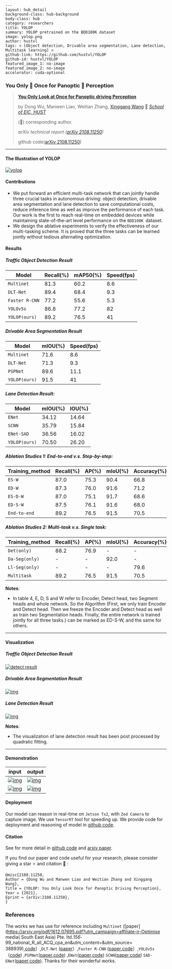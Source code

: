 ```
---
layout: hub_detail
background-class: hub-background
body-class: hub
category: researchers
title: YOLOP
summary: YOLOP pretrained on the BDD100K dataset
image: yolop.png
author: hustvl
tags: < [Object detection, Drivable area segmentation, Lane detection, Multitask learning] >
github-link: https://github.com/hustvl/YOLOP
github-id: hustvl/YOLOP
featured_image_1: no-image
featured_image_2: no-image
accelerator: cuda-optional
```

### You Only 👀 Once for Panoptic 🚗 Perception

> [**You Only Look at Once for Panoptic  driving Perception**](https://arxiv.org/abs/2108.11250)
>
> by Dong Wu, Manwen Liao, Weitian Zhang, [Xinggang Wang](https://xinggangw.info/) 📧 [*School of EIC, HUST*](http://eic.hust.edu.cn/English/Home.htm)
>
> (📧) corresponding author.
>
> *arXiv technical report ([arXiv 2108.11250](https://arxiv.org/abs/2108.11250))*
>
> github code([arXiv 2108.11250](https://arxiv.org/abs/2108.11250))

------

#### The Illustration of YOLOP

[![yolop](https://github.com/hustvl/YOLOP/raw/main/pictures/yolop.png)](https://github.com/hustvl/YOLOP/blob/main/pictures/yolop.png)

#### Contributions

- We put forward an efficient multi-task network that can jointly handle three crucial tasks in autonomous driving: object detection, drivable area segmentation and lane detection to save computational costs, reduce inference time as well as improve the performance of each task. Our work is the first to reach real-time on embedded devices while maintaining state-of-the-art level performance on the `BDD100K `dataset.
- We design the ablative experiments to verify the effectiveness of our multi-tasking scheme. It is proved that the three tasks can be learned jointly without tedious alternating optimization.

#### Results

##### Traffic Object Detection Result

| Model          | Recall(%) | mAP50(%) | Speed(fps) |
| -------------- | --------- | -------- | ---------- |
| `Multinet`     | 81.3      | 60.2     | 8.6        |
| `DLT-Net`      | 89.4      | 68.4     | 9.3        |
| `Faster R-CNN` | 77.2      | 55.6     | 5.3        |
| `YOLOv5s`      | 86.8      | 77.2     | 82         |
| `YOLOP(ours)`  | 89.2      | 76.5     | 41         |

##### Drivable Area Segmentation Result

| Model         | mIOU(%) | Speed(fps) |
| ------------- | ------- | ---------- |
| `Multinet`    | 71.6    | 8.6        |
| `DLT-Net`     | 71.3    | 9.3        |
| `PSPNet`      | 89.6    | 11.1       |
| `YOLOP(ours)` | 91.5    | 41         |

##### Lane Detection Result:

| Model         | mIOU(%) | IOU(%) |
| ------------- | ------- | ------ |
| `ENet`        | 34.12   | 14.64  |
| `SCNN`        | 35.79   | 15.84  |
| `ENet-SAD`    | 36.56   | 16.02  |
| `YOLOP(ours)` | 70.50   | 26.20  |

##### Ablation Studies 1: End-to-end v.s. Step-by-step:

| Training_method | Recall(%) | AP(%) | mIoU(%) | Accuracy(%) | IoU(%) |
| --------------- | --------- | ----- | ------- | ----------- | ------ |
| `ES-W`          | 87.0      | 75.3  | 90.4    | 66.8        | 26.2   |
| `ED-W`          | 87.3      | 76.0  | 91.6    | 71.2        | 26.1   |
| `ES-D-W`        | 87.0      | 75.1  | 91.7    | 68.6        | 27.0   |
| `ED-S-W`        | 87.5      | 76.1  | 91.6    | 68.0        | 26.8   |
| `End-to-end`    | 89.2      | 76.5  | 91.5    | 70.5        | 26.2   |

##### Ablation Studies 2: Multi-task v.s. Single task:

| Training_method | Recall(%) | AP(%) | mIoU(%) | Accuracy(%) | IoU(%) | Speed(ms/frame) |
| --------------- | --------- | ----- | ------- | ----------- | ------ | --------------- |
| `Det(only)`     | 88.2      | 76.9  | -       | -           | -      | 15.7            |
| `Da-Seg(only)`  | -         | -     | 92.0    | -           | -      | 14.8            |
| `Ll-Seg(only)`  | -         | -     | -       | 79.6        | 27.9   | 14.8            |
| `Multitask`     | 89.2      | 76.5  | 91.5    | 70.5        | 26.2   | 24.4            |

**Notes**:

- In table 4, E, D, S and W refer to Encoder, Detect head, two Segment heads and whole network. So the Algorithm (First, we only train Encoder and Detect head. Then we freeze the Encoder and Detect head as well as train two Segmentation heads. Finally, the entire network is trained jointly for all three tasks.) can be marked as ED-S-W, and the same for others.

------

#### Visualization

##### Traffic Object Detection Result

[![detect result](https://github.com/hustvl/YOLOP/raw/main/pictures/detect.png)](https://github.com/hustvl/YOLOP/blob/main/pictures/detect.png)

##### Drivable Area Segmentation Result

[![img](https://github.com/hustvl/YOLOP/raw/main/pictures/da.png)](https://github.com/hustvl/YOLOP/blob/main/pictures/da.png)

##### Lane Detection Result

[![img](https://github.com/hustvl/YOLOP/raw/main/pictures/ll.png)](https://github.com/hustvl/YOLOP/blob/main/pictures/ll.png)

**Notes**:

- The visualization of lane detection result has been post processed by quadratic fitting.

------

#### Demonstration

| input                                                        | output                                                       |
| ------------------------------------------------------------ | ------------------------------------------------------------ |
| [![img](https://github.com/hustvl/YOLOP/raw/main/pictures/input1.gif/)](https://github.com/hustvl/YOLOP/blob/main/pictures/input1.gif/) | [![img](https://github.com/hustvl/YOLOP/raw/main/pictures/output1.gif/)](https://github.com/hustvl/YOLOP/blob/main/pictures/output1.gif/) |
| [![img](https://github.com/hustvl/YOLOP/raw/main/pictures/input2.gif/)](https://github.com/hustvl/YOLOP/blob/main/pictures/input2.gif/) | [![img](https://github.com/hustvl/YOLOP/raw/main/pictures/output2.gif/)](https://github.com/hustvl/YOLOP/blob/main/pictures/output2.gif/) |

#### Deployment

Our model can reason in real-time on `Jetson Tx2`, with `Zed Camera` to capture image. We use `TensorRT` tool for speeding up. We provide code for deployment and reasoning of model in [github code](https://github.com/hustvl/YOLOP/tree/main/toolkits/deploy).

#### Citation

See for more detail in [github code](https://github.com/hustvl/YOLOP) and [arxiv paper](https://arxiv.org/abs/2108.11250).

If you find our paper and code useful for your research, please consider giving a star ⭐ and citation 📝 :

```
@misc{2108.11250,
Author = {Dong Wu and Manwen Liao and Weitian Zhang and Xinggang Wang},
Title = {YOLOP: You Only Look Once for Panoptic Driving Perception},
Year = {2021},
Eprint = {arXiv:2108.11250},
}
```



### References

The works we has use for reference including `Multinet` ([paper](https://arxiv.org/pdf/1612.07695.pdf?utm_campaign=affiliate-ir-Optimise media( South East Asia) Pte. ltd._156_-99_national_R_all_ACQ_cpa_en&utm_content=&utm_source= 388939),[code](https://github.com/MarvinTeichmann/MultiNet)）,`DLT-Net` ([paper](https://ieeexplore.ieee.org/abstract/document/8937825)）,`Faster R-CNN` ([paper](https://proceedings.neurips.cc/paper/2015/file/14bfa6bb14875e45bba028a21ed38046-Paper.pdf),[code](https://github.com/ShaoqingRen/faster_rcnn)）,`YOLOv5s`（[code](https://github.com/ultralytics/yolov5)) ,`PSPNet`([paper](https://openaccess.thecvf.com/content_cvpr_2017/papers/Zhao_Pyramid_Scene_Parsing_CVPR_2017_paper.pdf),[code](https://github.com/hszhao/PSPNet)) ,`ENet`([paper](https://arxiv.org/pdf/1606.02147.pdf),[code](https://github.com/osmr/imgclsmob)) `SCNN`([paper](https://www.aaai.org/ocs/index.php/AAAI/AAAI18/paper/download/16802/16322),[code](https://github.com/XingangPan/SCNN)) `SAD-ENet`([paper](https://openaccess.thecvf.com/content_ICCV_2019/papers/Hou_Learning_Lightweight_Lane_Detection_CNNs_by_Self_Attention_Distillation_ICCV_2019_paper.pdf),[code](https://github.com/cardwing/Codes-for-Lane-Detection)). Thanks for their wonderful works.